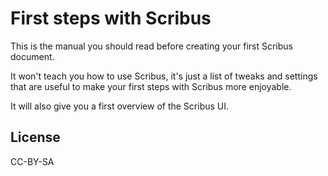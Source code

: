 # First steps with Scribus

This is the manual you should read before creating your first Scribus document.

It won't teach you how to use Scribus, it's just a list of tweaks and settings that are useful to make your first steps with Scribus more enjoyable.

It will also give you a first overview of the Scribus UI.

## License

CC-BY-SA
